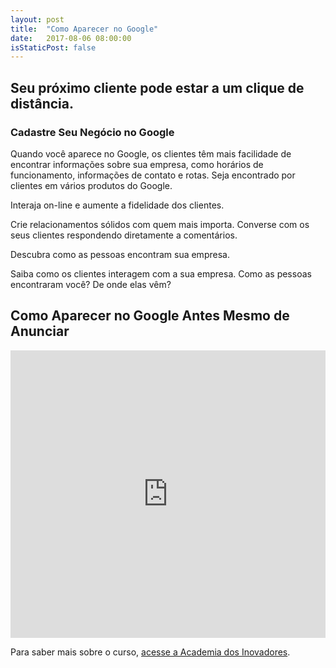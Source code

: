 ```yaml
---
layout: post
title:  "Como Aparecer no Google"
date:   2017-08-06 08:00:00
isStaticPost: false
---
```


## Seu próximo cliente pode estar a um clique de distância.
### Cadastre Seu Negócio no Google

Quando você aparece no Google, os clientes têm mais facilidade de encontrar informações sobre sua empresa, como horários de funcionamento, informações de contato e rotas. Seja encontrado por clientes em vários produtos do Google. 

Interaja on-line e aumente a fidelidade dos clientes.

Crie relacionamentos sólidos com quem mais importa. Converse com os seus clientes respondendo diretamente a comentários.

Descubra como as pessoas encontram sua empresa.

Saiba como os clientes interagem com a sua empresa. Como as pessoas encontraram você? De onde elas vêm?

## Como Aparecer no Google Antes Mesmo de Anunciar
<iframe src="https://www.youtube.com/embed/u0FN2y-6q_I" width="100%" height="460" frameborder="0" scrolling="no" webkitAllowFullScreen mozallowfullscreen allowFullScreen></iframe>

Para saber mais sobre o curso, [acesse a Academia dos Inovadores](https://academiadosinovadores.com.br/). 


